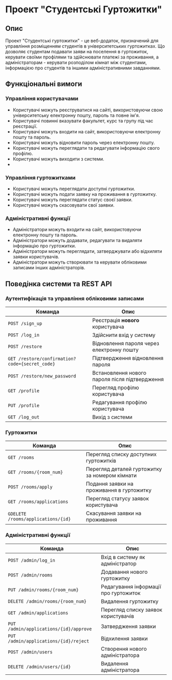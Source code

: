# Проект "Студентські Гуртожитки"
## Опис
Проект "Студентські гуртожитки" - це веб-додаток, призначений для управління розміщенням студентів в університетських гуртожитках. Що дозволяє студентам подавати заяви на поселення в гуртожиток, керувати своїми профілями та здійснювати платежі за проживання, а адміністраторам - керувати розподілом кімнат між студентами, інформацією про студентів та іншими адміністративними завданнями.

## Функціональні вимоги
### Управління користувачами
- Користувачі можуть реєструватися на сайті, використовуючи свою університетську електронну пошту, пароль та повне ім'я.
- Користувачі повинні вказувати факультет, курс та групу під час реєстрації.
- Користувачі можуть входити на сайт, використовуючи електронну пошту та пароль.
- Користувачі можуть відновити пароль через електронну пошту.
- Користувачі можуть переглядати та редагувати інформацію свого профілю.
- Користувачі можуть виходити з системи.
- 
### Управління гуртожитками
- Користувачі можуть переглядати доступні гуртожитки.
- Користувачі можуть подати заявку на проживання в гуртожитку.
- Користувачі можуть переглядати статус своєї заявки.
- Користувачі можуть скасовувати свої заявки.
### Адміністративні функції
- Адміністратори можуть входити на сайт, використовуючи електронну пошту та пароль.
- Адміністратори можуть додавати, редагувати та видаляти інформацію про гуртожитки.
- Адміністратори можуть переглядати, затверджувати або відхиляти заявки користувачів.
- Адміністратори можуть створювати та керувати обліковими записами інших адміністраторів.
  
## Поведінка системи та REST API

### Аутентифікація та управління обліковими записами
| Команда | Опис |
| --- | --- |
| `POST /sign_up` | Реєстрація **нового** користувача |
| `POST /log_in` | Здійснити вхід у систему |
| `POST /restore` | Відновлення пароля через електронну пошту |
| `GET /restore/confirmation?code={secret_code}` | Підтвердження відновлення пароля |
| `POST /restore/new_password` | Встановлення нового пароля після підтвердження |
| `GET /profile` | Перегляд профілю користувача |
| `PUT /profile` | Редагування профілю користувача |
| `GET /log_out` | Вихід з системи |

### Гуртожитки
| Команда | Опис |
| --- | --- |
| `GET /rooms` | Перегляд списку доступних гуртожитків |
| `GET /rooms/{room_num}` | Перегляд деталей гуртожитку за номером кімнати |
| `POST /rooms/apply` | Подання заявки на проживання в гуртожитку |
| `GET /rooms/applications` | Перегляд статусу заявок користувача |
| `GDELETE /rooms/applications/{id}` | Скасування заявки на проживання |

### Адміністративні функції
| Команда | Опис |
| --- | --- |
| `POST /admin/log_in` | Вхід в систему як адміністратор |
| `POST /admin/rooms` | Додавання нового гуртожитку |
| `PUT /admin/rooms/{room_num}` | Редагування інформації про гуртожиток |
| `DELETE /admin/rooms/{room_num}` | Видалення гуртожитку |
| `GET /admin/applications` | Перегляд списку заявок користувачів |
| `PUT /admin/applications/{id}/approve` | Затвердження заявки |
| `PUT /admin/applications/{id}/reject` | Відхилення заявки |
| `POST /admin/users` | Створення нового адміністратора |
| `DELETE /admin/users/{id}` | Видалення адміністратора |
